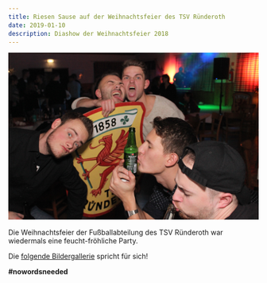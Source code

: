 ```yaml
---
title: Riesen Sause auf der Weihnachtsfeier des TSV Ründeroth
date: 2019-01-10
description: Diashow der Weihnachtsfeier 2018
---
```


![Vintage Typewriter](img/03.jpg)

Die Weihnachtsfeier der Fußballabteilung des TSV Ründeroth war wiedermals eine feucht-fröhliche Party. 

Die [folgende Bildergallerie](/gallery/) spricht für sich! 

**#nowordsneeded**

